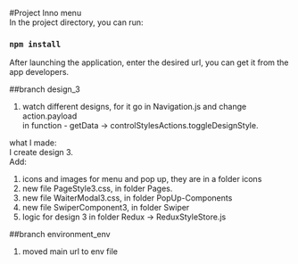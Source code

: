   #Project Inno menu  
In the project directory, you can run:  
### `npm install` 
After launching the application, enter the desired url, you can get it from the app developers.  

##branch design_3
1. watch different designs, for it go in Navigation.js and change action.payload   
in function - getData -> controlStylesActions.toggleDesignStyle.

what I made:   
I create design 3.  
  Add:  
1. icons and images for menu and pop up, they are in a folder icons  
2. new file PageStyle3.css, in folder Pages.  
3. new file WaiterModal3.css, in folder PopUp-Components  
4. new file SwiperComponent3, in folder Swiper  
5. logic for design 3 in folder Redux -> ReduxStyleStore.js  

##branch environment_env
1. moved main url to env file





